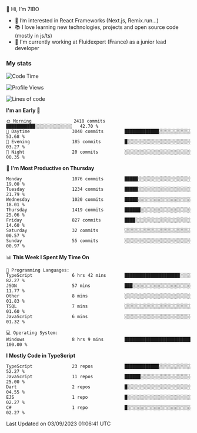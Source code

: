 👋 Hi, I’m 7IBO

- 👀 I’m interested in React Frameworks (Next.js, Remix.run...)
- 📚 I love learning new technologies, projects and open source code (mostly in js/ts)
- 💼 I'm currently working at Fluidexpert (France) as a junior lead developer

### My stats
<!--START_SECTION:waka-->
![Code Time](http://img.shields.io/badge/Code%20Time-148%20hrs%2050%20mins-blue)

![Profile Views](http://img.shields.io/badge/Profile%20Views-0-blue)

![Lines of code](https://img.shields.io/badge/From%20Hello%20World%20I%27ve%20Written-7.2%20million%20lines%20of%20code-blue)

**I'm an Early 🐤** 

```text
🌞 Morning                2418 commits        ███████████░░░░░░░░░░░░░░   42.70 % 
🌆 Daytime                3040 commits        █████████████░░░░░░░░░░░░   53.68 % 
🌃 Evening                185 commits         █░░░░░░░░░░░░░░░░░░░░░░░░   03.27 % 
🌙 Night                  20 commits          ░░░░░░░░░░░░░░░░░░░░░░░░░   00.35 % 
```
📅 **I'm Most Productive on Thursday** 

```text
Monday                   1076 commits        █████░░░░░░░░░░░░░░░░░░░░   19.00 % 
Tuesday                  1234 commits        █████░░░░░░░░░░░░░░░░░░░░   21.79 % 
Wednesday                1020 commits        █████░░░░░░░░░░░░░░░░░░░░   18.01 % 
Thursday                 1419 commits        ██████░░░░░░░░░░░░░░░░░░░   25.06 % 
Friday                   827 commits         ████░░░░░░░░░░░░░░░░░░░░░   14.60 % 
Saturday                 32 commits          ░░░░░░░░░░░░░░░░░░░░░░░░░   00.57 % 
Sunday                   55 commits          ░░░░░░░░░░░░░░░░░░░░░░░░░   00.97 % 
```


📊 **This Week I Spent My Time On** 

```text
💬 Programming Languages: 
TypeScript               6 hrs 42 mins       █████████████████████░░░░   82.27 % 
JSON                     57 mins             ███░░░░░░░░░░░░░░░░░░░░░░   11.77 % 
Other                    8 mins              ░░░░░░░░░░░░░░░░░░░░░░░░░   01.83 % 
TSQL                     7 mins              ░░░░░░░░░░░░░░░░░░░░░░░░░   01.60 % 
JavaScript               6 mins              ░░░░░░░░░░░░░░░░░░░░░░░░░   01.32 % 

💻 Operating System: 
Windows                  8 hrs 9 mins        █████████████████████████   100.00 % 
```

**I Mostly Code in TypeScript** 

```text
TypeScript               23 repos            █████████████░░░░░░░░░░░░   52.27 % 
JavaScript               11 repos            ██████░░░░░░░░░░░░░░░░░░░   25.00 % 
Dart                     2 repos             █░░░░░░░░░░░░░░░░░░░░░░░░   04.55 % 
EJS                      1 repo              █░░░░░░░░░░░░░░░░░░░░░░░░   02.27 % 
C#                       1 repo              █░░░░░░░░░░░░░░░░░░░░░░░░   02.27 % 
```




 Last Updated on 03/09/2023 01:06:41 UTC
<!--END_SECTION:waka-->
